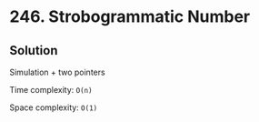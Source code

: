 # 246. Strobogrammatic Number

## Solution

Simulation + two pointers

Time complexity: `O(n)`

Space complexity: `O(1)`
